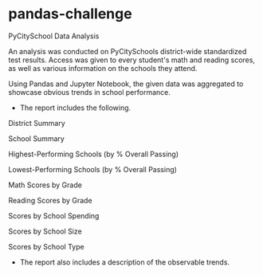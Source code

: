 # pandas-challenge

PyCitySchool Data Analysis

An analysis was conducted on PyCitySchools district-wide standardized test results. Access was given to every student's math and reading scores, as well as various information on the schools they attend. 

Using Pandas and Jupyter Notebook, the given data was aggregated to showcase obvious trends in school performance.



- The report includes the following.


District Summary

School Summary

Highest-Performing Schools (by % Overall Passing)

Lowest-Performing Schools (by % Overall Passing)

Math Scores by Grade

Reading Scores by Grade

Scores by School Spending

Scores by School Size

Scores by School Type




- The report also includes a description of the observable trends.
